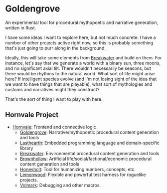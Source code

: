 # Goldengrove
An experimental tool for procedural mythopoetic and narrative generation, written in Rust.

I have some ideas I want to explore here, but not much concrete.  I have a number of other projects active right now, so this is probably something that's just going to purr along in the background.

Ideally, this will take some elements from [Breakwater](https://github.com/ndouglas/breakwater/) and build on them.  For instance, let's say that we generate a world with a binary sun, three moons, and no significant axial tilt.  There wouldn't necessarily be seasons, but there would be rhythms to the natural world.  What sort of life might arise here?  If intelligent species evolve (and I'm not losing sight of the idea that we want to have things that are playable), what sort of mythologies and customs and narratives might they construct?

That's the sort of thing I want to play with here.

## Hornvale Project
- [Hornvale](https://github.com/ndouglas/hornvale/): Frontend and connective logic
  - [Goldengrove](https://github.com/ndouglas/goldengrove/): Narrative/mythopoetic procedural content generation and tools
  - [Lasthearth](https://github.com/ndouglas/lasthearth/): Embedded programming language and domain-specific library
  - [Breakwater](https://github.com/ndouglas/breakwater/): Environmental procedural content generation and tools
  - [Brownhollow](https://github.com/ndouglas/brownhollow/): Artificial life/social/factional/economic procedural content generation and tools
  - [Honeyholt](https://github.com/ndouglas/honeyholt/): Tool for humanizing numbers, concepts, etc.
  - [Lemonwood](https://github.com/ndouglas/lemonwood/): Flexible and powerful test harness for roguelike projects.
  - [Volmark](https://github.com/ndouglas/volmark/): Debugging and other macros.
